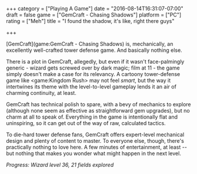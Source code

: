 +++
category = ["Playing A Game"]
date = "2016-08-14T16:31:07-07:00"
draft = false
game = ["GemCraft - Chasing Shadows"]
platform = ["PC"]
rating = ["Meh"]
title = "I found the shadow, it's like, right there guys"

+++

[GemCraft](game:GemCraft - Chasing Shadows) is, mechanically, an excellently well-crafted tower defense game.  And basically nothing else.

There is a plot in GemCraft, allegedly, but even if it wasn't face-palmingly generic - wizard gets screwed over by dark magic; film at 11 - the game simply doesn't make a case for its relevancy.  A cartoony tower-defense game like <game:Kingdom Rush> may not feel <i>smart</i>, but the way it intertwines its theme with the level-to-level gameplay lends it an air of charming continuity, at least.

GemCraft has technical polish to spare, with a bevy of mechanics to explore (although none seem as effective as straightforward gem upgrades), but no charm at all to speak of.  Everything in the game is intentionally flat and uninspiring, so it can get out of the way of raw, calculated tactics.

To die-hard tower defense fans, GemCraft offers expert-level mechanical design and plenty of content to master.  To everyone else, though, there's practically nothing to love here.  A few minutes of entertainment, at least -- but nothing that makes you wonder what might happen in the next level.

<i>Progress: Wizard level 36, 21 fields explored</i>
